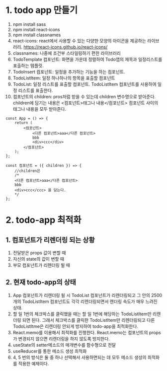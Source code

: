 # 1. todo app 만들기
1. npm install sass
2. npm install react-icons
3. npm install classnames
4. react-icons: react에서 사용할 수 있는 다양한 모양의 아이콘을 제공하는 라이브러리. https://react-icons.github.io/react-icons/
5. classnames: 나중에 조건부 스타일링하기 편한 라이브러리
6. TodoTemplate 컴포넌트: 화면을 가운데 정렬하여 Todo앱의 제목과 일정리스트를 표출하는 템플릿.
7. TodoInsert 컴포넌트: 일정을 추가하는 기능을 하는 컴포넌트.
8. TodoListItem: 일정 하나하나의 항목을 표출할 컴포넌트
9. TodoList: 일정 리스트를 표출할 컴포넌트. TodoListItem 컴포넌트를 사용하여 일정 리스트를 표출한다.
10. 컴포넌트의 children: pros처럼 받을 수 있는데 children 변수명으로 받아준다. children에 담기는 내용은 <컴포넌트>태그나 내용</컴포넌트> 컴포넌트 사이의 태그나 내용을 모두 받아준다.
```
const App = () => {
    return (
        <컴포넌트>
            <다른 컴포넌트>aaa</다른 컴포넌트>
            bbb
            <div>ccc</div>
        </컴포넌트>
    );
};

const 컴포넌트 = ({ children }) => {
    //children은 
    /*
    <다른 컴포넌트>aaa</다른 컴포넌트>
    bbb
    <div>ccc</ccc> 을 담는다.
    */
};
```

# 2. todo-app 최적화
## 1. 컴포넌트가 리렌더링 되는 상황
1. 전달받은 props 값이 변할 때
2. 자신의 state의 값이 변할 때
3. 부모 컴포넌트가 리렌더링 될 때
## 2. 현재 todo-app의 상태
1. App 컴포넌트가 리렌더링 될 시 TodoList 컴포넌트가 리렌더링되고 그 안의 2500개의 TodoListItem 컴포넌트도 각각 리렌더링되면서 렌더링 속도가 매우 느려진 상태.
2. 할 일 1번의 체크박스를 클릭했을 때는 할 일 1번에 해당하는 TodoListItem만 리렌더링 되면 된다. 그래서 체크박스를 클릭한 TodoListItem만 리렌더링되고 다른 TodoListItme은 리렌더링 안되게 방지하여 todo-app을 최적화한다.
3. React.memo를 이용해서 최적화를 진행한다. React.memo는 컴포넌트의 props가 변경되지 않으면 리렌더링을 하지 않도록 방지한다.
4. useState의 setter메소드의 매개변수를 함수형으로 전달
5. useReducer를 통한 메소드 생성 최적화
6. 4, 5 번의 방식은 둘 중 하나 선택해서 사용하면되는 데 모두 메소드 생성의 최적화를 적용한 예제이다.
